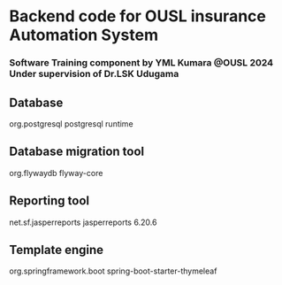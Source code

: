# Backend code for OUSL insurance Automation System

### Software Training component by YML Kumara @OUSL 2024 Under supervision of Dr.LSK Udugama

## Database
<dependency>
    <groupId>org.postgresql</groupId>
    <artifactId>postgresql</artifactId>
    <scope>runtime</scope>
</dependency>

## Database migration tool
<dependency>
    <groupId>org.flywaydb</groupId>
    <artifactId>flyway-core</artifactId>
</dependency>

## Reporting tool

<dependency>
            <groupId>net.sf.jasperreports</groupId>
            <artifactId>jasperreports</artifactId>
            <version>6.20.6</version>
</dependency>

## Template engine
<dependency>
    <groupId>org.springframework.boot</groupId>
    <artifactId>spring-boot-starter-thymeleaf</artifactId>
</dependency>
